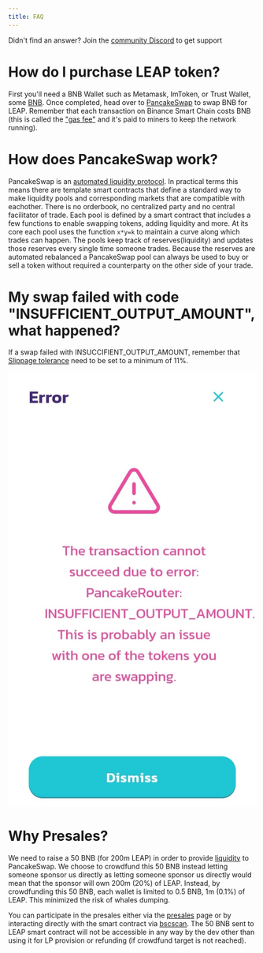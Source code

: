 ```yaml
---
title: FAQ
---
```


<Info>Didn't find an answer? Join the <a href="https://discord.gg/9mP4637ZFD">community Discord</a> to get support</Info>

# How do I purchase LEAP token?

First you'll need a BNB Wallet such as Metamask, ImToken, or Trust Wallet, some [BNB](https://www.binance.com/en/buy-BNB). Once completed, head over to [PancakeSwap](https://pancakeswap.finance/) to swap BNB for LEAP. Remember that each transaction on Binance Smart Chain costs BNB (this is called the ["gas fee"](https://www.youtube.com/watch?v=AJvzNICwcwc&feature=emb_title) and it's paid to miners to keep the network running).

# How does PancakeSwap work?

PancakeSwap is an [automated liquidity protocol](https://ethereum.org/en/get-eth/#dex). In practical terms this means there are template smart contracts that define a standard way to make liquidity pools and corresponding markets that are compatible with eachother. There is no orderbook, no centralized party and no central facilitator of trade. Each pool is defined by a smart contract that includes a few functions to enable swapping tokens, adding liquidity and more. At its core each pool uses the function `x*y=k` to maintain a curve along which trades can happen. The pools keep track of reserves(liquidity) and updates those reserves every single time someone trades. Because the reserves are automated rebalanced a PancakeSwap pool can always be used to buy or sell a token without required a counterparty on the other side of your trade.

# My swap failed with code "INSUFFICIENT_OUTPUT_AMOUNT", what happened?

If a swap failed with INSUCCIFIENT_OUTPUT_AMOUNT, remember that [Slippage tolerance](https://docs.pancakeswap.finance/click-here-for-help/troubleshooting-errors) need to be set to a minimum of 11%.

![PancakeSwap error](./pancakeswap_error.jpg "PancakeSwap Error")

# Why Presales?
We need to raise a 50 BNB (for 200m LEAP) in order to provide [liquidity](https://uniswap.org/docs/v2/core-concepts/pools/) to PancakeSwap. We choose to crowdfund this 50 BNB instead letting someone sponsor us directly as letting someone sponsor us directly would mean that the sponsor will own 200m (20%) of LEAP. Instead, by crowdfunding this 50 BNB, each wallet is limited to 0.5 BNB, 1m (0.1%) of LEAP. This minimized the risk of whales dumping.

You can participate in the presales either via the [presales](https://leapprotocol.org/presales) page or by interacting directly with the smart contract via [bscscan](https://bscscan.com). The 50 BNB sent to LEAP smart contract will not be accessible in any way by the dev other than using it for LP provision or refunding (if crowdfund target is not reached).